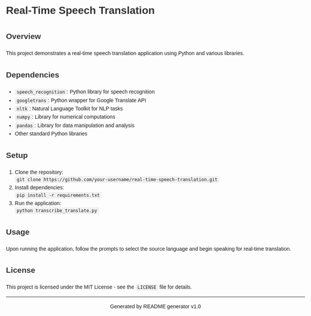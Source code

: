 <!DOCTYPE html>
<html lang="en">
<head>
    <title>Real-Time Speech Translation README</title>
    <style>
        body {
            font-family: Arial, sans-serif;
            line-height: 1.6;
            max-width: 800px;
            margin: auto;
            padding: 20px;
        }
        h1, h2 {
            color: #333;
        }
        code {
            background-color: #f0f0f0;
            padding: 2px 5px;
            border-radius: 4px;
        }
    </style>
</head>
<body>
    <h1>Real-Time Speech Translation</h1>
    <h2>Overview</h2>
    <p>This project demonstrates a real-time speech translation application using Python and various libraries.</p>
    <h2>Dependencies</h2>
    <ul>
        <li><code>speech_recognition</code>: Python library for speech recognition</li>
        <li><code>googletrans</code>: Python wrapper for Google Translate API</li>
        <li><code>nltk</code>: Natural Language Toolkit for NLP tasks</li>
        <li><code>numpy</code>: Library for numerical computations</li>
        <li><code>pandas</code>: Library for data manipulation and analysis</li>
        <li>Other standard Python libraries</li>
    </ul>
    <h2>Setup</h2>
    <ol>
        <li>Clone the repository:</li>
        <code>git clone https://github.com/your-username/real-time-speech-translation.git</code>
        <li>Install dependencies:</li>
        <code>pip install -r requirements.txt</code>
        <li>Run the application:</li>
        <code>python transcribe_translate.py</code>
    </ol>
    <h2>Usage</h2>
    <p>Upon running the application, follow the prompts to select the source language and begin speaking for real-time translation.</p>
    <h2>License</h2>
    <p>This project is licensed under the MIT License - see the <code>LICENSE</code> file for details.</p>
    <hr>
    <p align="center">Generated by README generator v1.0</p>
</body>
</html>
